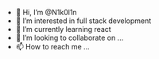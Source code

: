 - 👋 Hi, I’m @N1k0l1n
- 👀 I’m interested in full stack development
- 🌱 I’m currently learning react
- 💞️ I’m looking to collaborate on ...
- 📫 How to reach me ...

<!---
N1k0l1n/N1k0l1n is a ✨ special ✨ repository because its `README.md` (this file) appears on your GitHub profile.
You can click the Preview link to take a look at your changes.
--->
